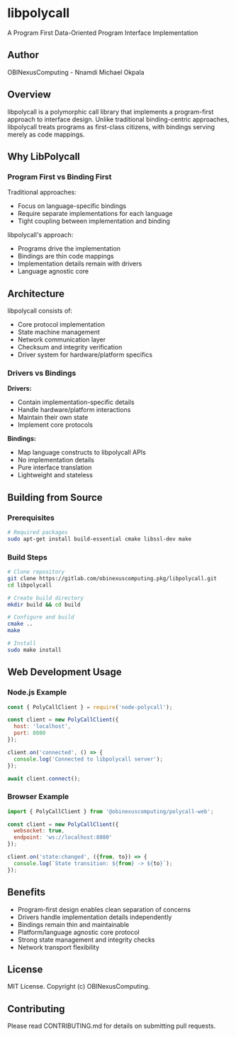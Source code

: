 # libpolycall
A Program First Data-Oriented Program Interface Implementation

## Author
OBINexusComputing - Nnamdi Michael Okpala

## Overview

libpolycall is a polymorphic call library that implements a program-first approach to interface design. Unlike traditional binding-centric approaches, libpolycall treats programs as first-class citizens, with bindings serving merely as code mappings.


## Why LibPolycall
### Program First vs Binding First

Traditional approaches:
- Focus on language-specific bindings
- Require separate implementations for each language
- Tight coupling between implementation and binding

libpolycall's approach:
- Programs drive the implementation
- Bindings are thin code mappings
- Implementation details remain with drivers
- Language agnostic core

## Architecture

libpolycall consists of:
- Core protocol implementation
- State machine management
- Network communication layer  
- Checksum and integrity verification
- Driver system for hardware/platform specifics

### Drivers vs Bindings

**Drivers:**
- Contain implementation-specific details
- Handle hardware/platform interactions
- Maintain their own state
- Implement core protocols

**Bindings:**
- Map language constructs to libpolycall APIs
- No implementation details
- Pure interface translation
- Lightweight and stateless

## Building from Source

### Prerequisites
```bash
# Required packages
sudo apt-get install build-essential cmake libssl-dev make
```

### Build Steps
```bash 
# Clone repository
git clone https://gitlab.com/obinexuscomputing.pkg/libpolycall.git
cd libpolycall

# Create build directory
mkdir build && cd build

# Configure and build
cmake ..
make

# Install
sudo make install
```

## Web Development Usage

### Node.js Example
```javascript
const { PolyCallClient } = require('node-polycall');

const client = new PolyCallClient({
  host: 'localhost',
  port: 8080
});

client.on('connected', () => {
  console.log('Connected to libpolycall server');
});

await client.connect();
```

### Browser Example
```javascript
import { PolyCallClient } from '@obinexuscomputing/polycall-web';

const client = new PolyCallClient({
  websocket: true,
  endpoint: 'ws://localhost:8080'
}); 

client.on('state:changed', ({from, to}) => {
  console.log(`State transition: ${from} -> ${to}`);
});
```

## Benefits

- Program-first design enables clean separation of concerns
- Drivers handle implementation details independently
- Bindings remain thin and maintainable
- Platform/language agnostic core protocol
- Strong state management and integrity checks
- Network transport flexibility

## License

MIT License. Copyright (c) OBINexusComputing.

## Contributing

Please read CONTRIBUTING.md for details on submitting pull requests.
